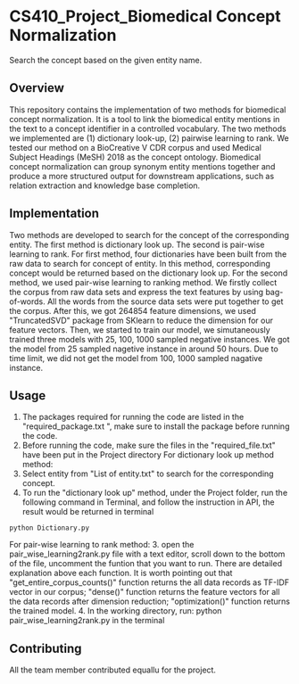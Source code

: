 # CS410_Project_Biomedical Concept Normalization


Search the concept based on the given entity name.

## Overview

This repository contains the implementation of two methods for biomedical concept normalization. It is a tool to link the biomedical entity mentions in the text to a concept identifier in a controlled vocabulary. The two methods we implemented are (1) dictionary look-up, (2) pairwise learning to rank. We tested our method on a BioCreative V CDR corpus and used Medical Subject Headings (MeSH) 2018 as the concept ontology. Biomedical concept normalization can group synonym entity mentions together and produce a more structured output for downstream applications, such as relation extraction and knowledge base completion.



## Implementation
Two methods are developed to search for the concept of the corresponding entity. The first method is dictionary look up. The second is pair-wise learning to rank. For first method, four dictionaries have been built from the raw data to search for concept of entity. In this method, corresponding concept would be returned based on the dictionary look up. For the second method, we used pair-wise learning to ranking method. We firstly collect the corpus from raw data sets and express the text features by using bag-of-words. All the words from the source data sets were put together to get the corpus. After this, we got 264854 feature dimensions, we used "TruncatedSVD" package from SKlearn to reduce the dimension for our feature vectors. Then, we started to train our model, we simutaneously trained three models with 25, 100, 1000 sampled negative instances. We got the model from 25 sampled nagetive instance in around 50 hours. Due to time limit, we did not get the model from 100, 1000 sampled nagative instance. 
## Usage

1. The packages required for running the code are listed in the "required_package.txt ", make sure to install the package before running the code. 
2. Before running the code, make sure the files in the "required_file.txt" have been put in the Project directory
For dictionary look up method method:
3. Select entity from "List of entity.txt" to search for the corresponding concept.
4. To run the "dictionary look up" method, under the Project folder, run the following command in Terminal, and follow the instruction in API, the result would be returned in terminal
```
python Dictionary.py
```

For pair-wise learning to rank method:
3. open the pair_wise_learning2rank.py file with a text editor, scroll down to the bottom of the file, uncomment the funtion that you want to run. There are detailed explanation above each function. It is worth pointing out that "get_entire_corpus_counts()" function returns the all data records as TF-IDF vector in our corpus; "dense()" function returns the feature vectors for all the data records after dimension reduction; "optimization()" function returns the trained model.
4. In the working directory, run: python pair_wise_learning2rank.py in the terminal


## Contributing
All the team member contributed equallu for the project.


